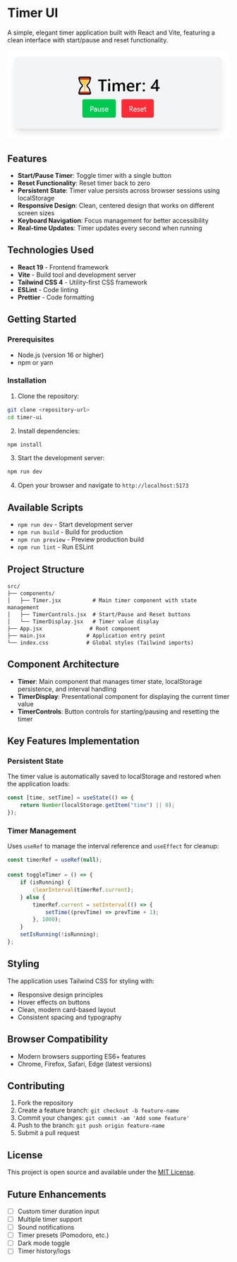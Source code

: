 # Timer UI

A simple, elegant timer application built with React and Vite, featuring a clean interface with start/pause and reset functionality.

![Timer UI](timer-ui.PNG)

## Features

- **Start/Pause Timer**: Toggle timer with a single button
- **Reset Functionality**: Reset timer back to zero
- **Persistent State**: Timer value persists across browser sessions using localStorage
- **Responsive Design**: Clean, centered design that works on different screen sizes
- **Keyboard Navigation**: Focus management for better accessibility
- **Real-time Updates**: Timer updates every second when running

## Technologies Used

- **React 19** - Frontend framework
- **Vite** - Build tool and development server
- **Tailwind CSS 4** - Utility-first CSS framework
- **ESLint** - Code linting
- **Prettier** - Code formatting

## Getting Started

### Prerequisites

- Node.js (version 16 or higher)
- npm or yarn

### Installation

1. Clone the repository:
```bash
git clone <repository-url>
cd timer-ui
```

2. Install dependencies:
```bash
npm install
```

3. Start the development server:
```bash
npm run dev
```

4. Open your browser and navigate to `http://localhost:5173`

## Available Scripts

- `npm run dev` - Start development server
- `npm run build` - Build for production
- `npm run preview` - Preview production build
- `npm run lint` - Run ESLint

## Project Structure

```
src/
├── components/
│   ├── Timer.jsx          # Main timer component with state management
│   ├── TimerControls.jsx  # Start/Pause and Reset buttons
│   └── TimerDisplay.jsx   # Timer value display
├── App.jsx               # Root component
├── main.jsx             # Application entry point
└── index.css            # Global styles (Tailwind imports)
```

## Component Architecture

- **Timer**: Main component that manages timer state, localStorage persistence, and interval handling
- **TimerDisplay**: Presentational component for displaying the current timer value
- **TimerControls**: Button controls for starting/pausing and resetting the timer

## Key Features Implementation

### Persistent State
The timer value is automatically saved to localStorage and restored when the application loads:

```javascript
const [time, setTime] = useState(() => {
    return Number(localStorage.getItem("time") || 0);
});
```

### Timer Management
Uses `useRef` to manage the interval reference and `useEffect` for cleanup:

```javascript
const timerRef = useRef(null);

const toggleTimer = () => {
    if (isRunning) {
        clearInterval(timerRef.current);
    } else {
        timerRef.current = setInterval(() => {
            setTime((prevTime) => prevTime + 1);
        }, 1000);
    }
    setIsRunning(!isRunning);
};
```

## Styling

The application uses Tailwind CSS for styling with:
- Responsive design principles
- Hover effects on buttons
- Clean, modern card-based layout
- Consistent spacing and typography

## Browser Compatibility

- Modern browsers supporting ES6+ features
- Chrome, Firefox, Safari, Edge (latest versions)

## Contributing

1. Fork the repository
2. Create a feature branch: `git checkout -b feature-name`
3. Commit your changes: `git commit -am 'Add some feature'`
4. Push to the branch: `git push origin feature-name`
5. Submit a pull request

## License

This project is open source and available under the [MIT License](LICENSE).

## Future Enhancements

- [ ] Custom timer duration input
- [ ] Multiple timer support
- [ ] Sound notifications
- [ ] Timer presets (Pomodoro, etc.)
- [ ] Dark mode toggle
- [ ] Timer history/logs